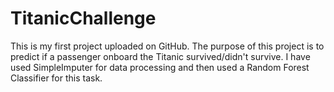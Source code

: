 # TitanicChallenge
This is my first project uploaded on GitHub. The purpose of this project is to predict if a passenger onboard the Titanic survived/didn't survive. I have used SimpleImputer for data processing and then used a Random Forest Classifier for this task.

